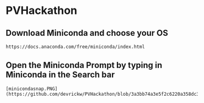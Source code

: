 # PVHackathon

## Download Miniconda and choose your OS
```
https://docs.anaconda.com/free/miniconda/index.html
```
## Open the Miniconda Prompt by typing in Miniconda in the Search bar
```
[minicondasnap.PNG](https://github.com/devrickw/PVHackathon/blob/3a3bb74a3e5f2c6220a358dc38ba9bc4a04ae6f5/minicondasnap.PNG)https://github.com/devrickw/PVHackathon/blob/3a3bb74a3e5f2c6220a358dc38ba9bc4a04ae6f5/minicondasnap.PNG

```
